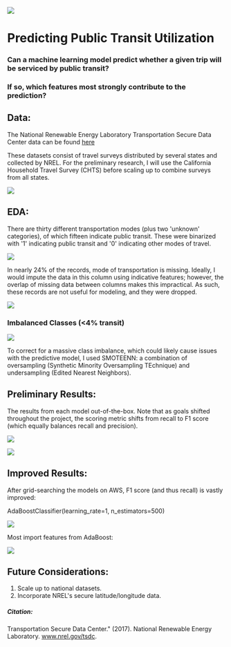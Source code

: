 ![](/images/logo_nrel.jpg)
# Predicting Public Transit Utilization

### Can a machine learning model predict whether a given trip will be serviced by public transit?
### If so, which features most strongly contribute to the prediction?

## Data:
The National Renewable Energy Laboratory Transportation Secure Data Center data can be found [here](https://www.nrel.gov/transportation/secure-transportation-data/tsdc-cleansed-data.html)

These datasets consist of travel surveys distributed by several states and collected by NREL. For the preliminary research, I will use the California Household Travel Survey (CHTS) before scaling up to combine surveys from all states.

![](images/features.png)

## EDA:
There are thirty different transportation modes (plus two 'unknown' categories), of which fifteen indicate public transit. These were binarized with '1' indicating public transit and '0' indicating other modes of travel.

![](images/modes.png)

In nearly 24% of the records, mode of transportation is missing. Ideally, I would impute the data in this column using indicative features; however, the overlap of missing data between columns makes this impractical. As such, these records are not useful for modeling, and they were dropped.

![](images/perc_missing.png)

### Imbalanced Classes (<4% transit)

![](images/meta-chart.png)

To correct for a massive class imbalance, which could likely cause issues with the predictive model, I used SMOTEENN: a combination of oversampling (Synthetic Minority Oversampling TEchnique) and undersampling (Edited Nearest Neighbors).

## Preliminary Results:

The results from each model out-of-the-box. Note that as goals shifted throughout the project, the scoring metric shifts from recall to F1 score (which equally balances recall and precision).

![](images/preresults1.png)

![](images/preresults2.png)

## Improved Results:

After grid-searching the models on AWS, F1 score (and thus recall) is vastly improved:

AdaBoostClassifier(learning_rate=1, n_estimators=500)

![](images/post-results.png)

Most import features from AdaBoost:

![](images/ada_importances.png)

## Future Considerations:

1. Scale up to national datasets.
2. Incorporate NREL's secure latitude/longitude data.

##### Citation:

Transportation Secure Data Center." (2017). National Renewable Energy Laboratory. www.nrel.gov/tsdc.
